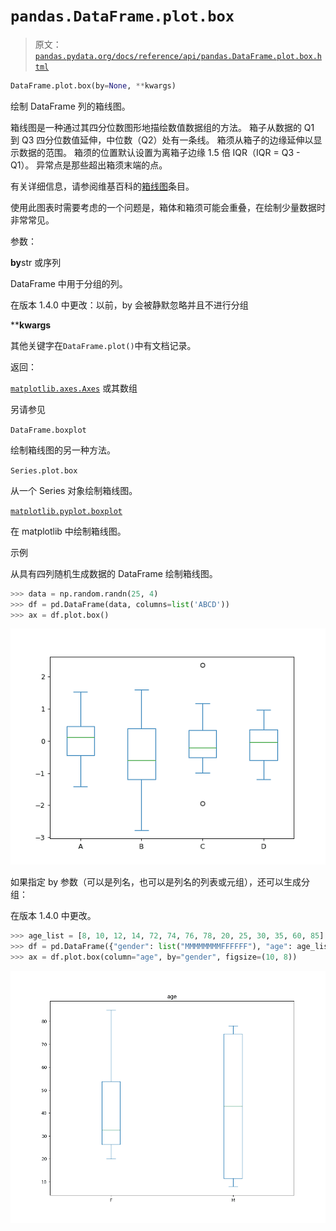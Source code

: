 # `pandas.DataFrame.plot.box`

> 原文：[`pandas.pydata.org/docs/reference/api/pandas.DataFrame.plot.box.html`](https://pandas.pydata.org/docs/reference/api/pandas.DataFrame.plot.box.html)

```py
DataFrame.plot.box(by=None, **kwargs)
```

绘制 DataFrame 列的箱线图。

箱线图是一种通过其四分位数图形地描绘数值数据组的方法。 箱子从数据的 Q1 到 Q3 四分位数值延伸，中位数（Q2）处有一条线。 箱须从箱子的边缘延伸以显示数据的范围。 箱须的位置默认设置为离箱子边缘 1.5 倍 IQR（IQR = Q3 - Q1）。 异常点是那些超出箱须末端的点。

有关详细信息，请参阅维基百科的[箱线图](https://en.wikipedia.org/wiki/Box_plot)条目。

使用此图表时需要考虑的一个问题是，箱体和箱须可能会重叠，在绘制少量数据时非常常见。

参数：

**by**str 或序列

DataFrame 中用于分组的列。

在版本 1.4.0 中更改：以前，by 会被静默忽略并且不进行分组

****kwargs**

其他关键字在`DataFrame.plot()`中有文档记录。

返回：

[`matplotlib.axes.Axes`](https://matplotlib.org/stable/api/_as-gen/matplotlib.axes.Axes.html#matplotlib.axes.Axes "(在 Matplotlib v3.8.4 中)") 或其数组

另请参见

`DataFrame.boxplot`

绘制箱线图的另一种方法。

`Series.plot.box`

从一个 Series 对象绘制箱线图。

[`matplotlib.pyplot.boxplot`](https://matplotlib.org/stable/api/_as_gen/matplotlib.pyplot.boxplot.html#matplotlib.pyplot.boxplot "(在 Matplotlib v3.8.4 中)")

在 matplotlib 中绘制箱线图。

示例

从具有四列随机生成数据的 DataFrame 绘制箱线图。

```py
>>> data = np.random.randn(25, 4)
>>> df = pd.DataFrame(data, columns=list('ABCD'))
>>> ax = df.plot.box() 
```

![../../_images/pandas-DataFrame-plot-box-1.png](img/e9706babe928dbfe07c49fd3fc8409f8.png)

如果指定 by 参数（可以是列名，也可以是列名的列表或元组），还可以生成分组：

在版本 1.4.0 中更改。

```py
>>> age_list = [8, 10, 12, 14, 72, 74, 76, 78, 20, 25, 30, 35, 60, 85]
>>> df = pd.DataFrame({"gender": list("MMMMMMMMFFFFFF"), "age": age_list})
>>> ax = df.plot.box(column="age", by="gender", figsize=(10, 8)) 
```

![../../_images/pandas-DataFrame-plot-box-2.png](img/754a6362df788263fefe4234d891b6f7.png)

